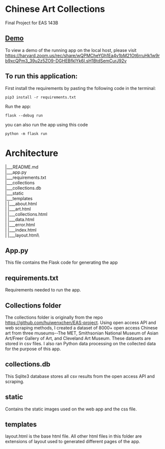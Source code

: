 # Chinese Art Collections 
Final Project for EAS 143B

## [Demo]('https://harvard.zoom.us/rec/share/wQPMCheYGh1Ea4v1bM21Ot6rruHk1w9rb9xcQPm3_39u2z5ZO9-DGHEBfkIYk6I.sH1BtdSemCurJ92v')
To view a demo of the running app on the local host, please visit https://harvard.zoom.us/rec/share/wQPMCheYGh1Ea4v1bM21Ot6rruHk1w9rb9xcQPm3_39u2z5ZO9-DGHEBfkIYk6I.sH1BtdSemCurJ92v

## To run this application:
First install the requirements by pasting the following code in the terminal:
```
pip3 install -r requirements.txt
```
Run the app: 
```
flask --debug run
```
you can also run the app using this code
```
python -m flask run
```
# Architecture

|___README.md\
|___app.py\
|___requirements.txt\
|___collections\
|___collections.db\
|___static\
|___templates\
|   |___about.html\
|   |___art.html\
|   |___collections.html\
|   |___data.html\
|   |___error.html\
|   |___index.html\
|   |___layout.html\


## App.py
This file contains the Flask code for generating the app
## requirements.txt
Requirements needed to run the app.
## Collections folder
The collections folder is originally from the repo https://github.com/huiwenxchen/EAS-project. Using open access API and web scraping methods, I created a dataset of 8000+ open access Chinese art from three museums--The MET, Smithsonian National Museum of Asian Art/Freer Gallery of Art, and Cleveland Art Museum. These datasets are stored in csv files. I also ran Python data processing on the collected data for the purpose of this app.
## collections.db
This Sqlite3 database stores all csv results from the open access API and scraping.
## static
Contains the static images used on the web app and the css file.
## templates
layout.html is the base html file. All other html files in this folder are extensions of layout used to generated different pages of the app.



